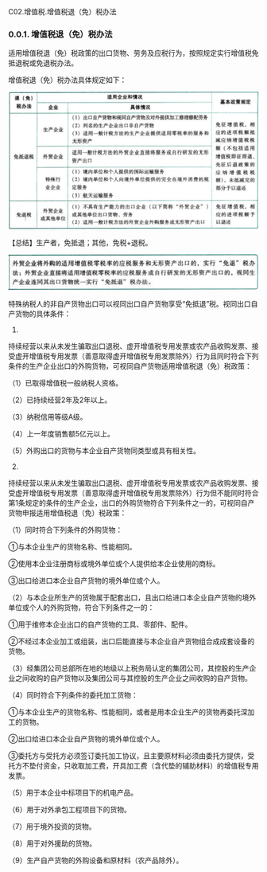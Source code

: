 C02.增值税.增值税退（免）税办法

### 0.0.1. 增值税退（免）税办法

适用增值税退（免）税政策的出口货物、劳务及应税行为，按照规定实行增值税免抵退税或免退税办法。

增值税退（免）税办法具体规定如下：

![](media/dcdb4a5684444e6f400c29fd02176b19.png)

【总结】生产者，免抵退；其他，免税+退税。

![](media/e697e500af721d93d05d5ae3fd847367.png)

特殊纳税人的非自产货物出口可以视同出口自产货物享受“免抵退”税。视同出口自产货物的具体条件：

1.
持续经营以来从未发生骗取出口退税、虚开增值税专用发票或农产品收购发票、接受虚开增值税专用发票（善意取得虚开增值税专用发票除外）行为且同时符合下列条件的生产企业出口的外购货物，可视同自产货物适用增值税退（免）税政策：

（1）已取得增值税一般纳税人资格。

（2）已持续经营2年及2年以上。

（3）纳税信用等级A级。

（4）上一年度销售额5亿元以上。

（5）外购出口的货物与本企业自产货物同类型或具有相关性。

2.
持续经营以来从未发生骗取出口退税、虚开增值税专用发票或农产品收购发票、接受虚开增值税专用发票（善意取得虚开增值税专用发票除外）行为但不能同时符合第1条规定的条件的生产企业，出口的外购货物符合下列条件之一的，可视同自产货物申报适用增值税退（免）税政策：

（1）同时符合下列条件的外购货物：

①与本企业生产的货物名称、性能相同。

②使用本企业注册商标或境外单位或个人提供给本企业使用的商标。

③出口给进口本企业自产货物的境外单位或个人。

（2）与本企业所生产的货物属于配套出口，且出口给进口本企业自产货物的境外单位或个人的外购货物，符合下列条件之一的：

①用于维修本企业出口的自产货物的工具、零部件、配件。

②不经过本企业加工或组装，出口后能直接与本企业自产货物组合成成套设备的货物。

（3）经集团公司总部所在地的地级以上税务局认定的集团公司，其控股的生产企业之间收购的自产货物以及集团公司与其控股的生产企业之间收购的自产货物。

（4）同时符合下列条件的委托加工货物：

①与本企业生产的货物名称、性能相同，或者是用本企业生产的货物再委托深加工的货物。

②出口给进口本企业自产货物的境外单位或个人。

③委托方与受托方必须签订委托加工协议，且主要原材料必须由委托方提供，受托方不垫付资金，只收取加工费，开具加工费（含代垫的辅助材料）的增值税专用发票。

（5）用于本企业中标项目下的机电产品。

（6）用于对外承包工程项目下的货物。

（7）用于境外投资的货物。

（8）用于对外援助的货物。

（9）生产自产货物的外购设备和原材料（农产品除外）。
